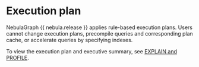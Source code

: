 # Execution plan

NebulaGraph {{ nebula.release }} applies rule-based execution plans. Users cannot change execution plans, precompile queries and corresponding plan cache, or accelerate queries by specifying indexes.

To view the execution plan and executive summary, see [EXPLAIN and PROFILE](../3.ngql-guide/17.query-tuning-statements/1.explain-and-profile.md).
